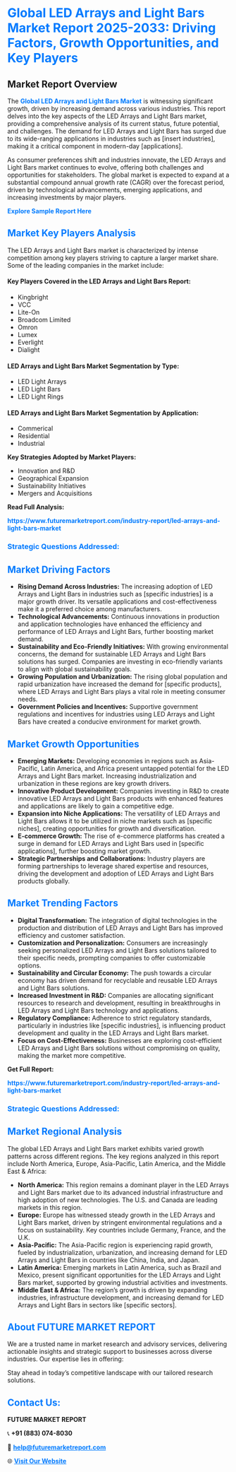 <h1 style="color: #007BFF;">Global LED Arrays and Light Bars Market Report 2025-2033: Driving Factors, Growth Opportunities, and Key Players</h1>

<section id="overview">
<h2>Market Report Overview</h2>
<p>The <a href="https://www.futuremarketreport.com/industry-report/led-arrays-and-light-bars-market" style="color: #007BFF; text-decoration: none;"><strong>Global LED Arrays and Light Bars Market</strong></a> is witnessing significant growth, driven by increasing demand across various industries. This report delves into the key aspects of the LED Arrays and Light Bars market, providing a comprehensive analysis of its current status, future potential, and challenges. The demand for LED Arrays and Light Bars has surged due to its wide-ranging applications in industries such as [insert industries], making it a critical component in modern-day [applications].</p>
<p>As consumer preferences shift and industries innovate, the LED Arrays and Light Bars market continues to evolve, offering both challenges and opportunities for stakeholders. The global market is expected to expand at a substantial compound annual growth rate (CAGR) over the forecast period, driven by technological advancements, emerging applications, and increasing investments by major players.</p>
</section>

<section id="overview">
<p><a href="https://www.futuremarketreport.com/request-sample/reportId=115853" style="color: #007BFF; text-decoration: none;"><strong>Explore Sample Report Here</strong></a></p>
</section>

<section id="key-players">
<h2 style="color: #007BFF;">Market Key Players Analysis</h2>
<p>The LED Arrays and Light Bars market is characterized by intense competition among key players striving to capture a larger market share. Some of the leading companies in the market include:</p>
<h4>Key Players Covered in the LED Arrays and Light Bars Report:</h4>
<ul><li>Kingbright</li><li>VCC</li><li>Lite-On</li><li>Broadcom Limited</li><li>Omron</li><li>Lumex</li><li>Everlight</li><li>Dialight</li></ul>
<h4>LED Arrays and Light Bars Market Segmentation by Type:</h4>
<ul><li>LED Light Arrays</li><li>LED Light Bars</li><li>LED Light Rings</li></ul>

<h4>LED Arrays and Light Bars Market Segmentation by Application:</h4>
<ul><li>Commerical</li><li>Residential</li><li>Industrial</li></ul>
<p><strong>Key Strategies Adopted by Market Players:</strong></p>
<ul>
<li>Innovation and R&D</li>
<li>Geographical Expansion</li>
<li>Sustainability Initiatives</li>
<li>Mergers and Acquisitions</li>
</ul>
</section>

<section>
<p><strong>Read Full Analysis: </strong></p><a href="https://www.futuremarketreport.com/industry-report/led-arrays-and-light-bars-market" style="color: #007BFF; text-decoration: none;"><strong>https://www.futuremarketreport.com/industry-report/led-arrays-and-light-bars-market</strong></a>
<h3 style="color: #007BFF;">Strategic Questions Addressed:</h3>
</section>

<section id="driving-factors">
<h2 style="color: #007BFF;">Market Driving Factors</h2>
<ul>
<li><strong>Rising Demand Across Industries:</strong> The increasing adoption of LED Arrays and Light Bars in industries such as [specific industries] is a major growth driver. Its versatile applications and cost-effectiveness make it a preferred choice among manufacturers.</li>
<li><strong>Technological Advancements:</strong> Continuous innovations in production and application technologies have enhanced the efficiency and performance of LED Arrays and Light Bars, further boosting market demand.</li>
<li><strong>Sustainability and Eco-Friendly Initiatives:</strong> With growing environmental concerns, the demand for sustainable LED Arrays and Light Bars solutions has surged. Companies are investing in eco-friendly variants to align with global sustainability goals.</li>
<li><strong>Growing Population and Urbanization:</strong> The rising global population and rapid urbanization have increased the demand for [specific products], where LED Arrays and Light Bars plays a vital role in meeting consumer needs.</li>
<li><strong>Government Policies and Incentives:</strong> Supportive government regulations and incentives for industries using LED Arrays and Light Bars have created a conducive environment for market growth.</li>
</ul>
</section>

<section id="growth-opportunities">
<h2 style="color: #007BFF;">Market Growth Opportunities</h2>
<ul>
<li><strong>Emerging Markets:</strong> Developing economies in regions such as Asia-Pacific, Latin America, and Africa present untapped potential for the LED Arrays and Light Bars market. Increasing industrialization and urbanization in these regions are key growth drivers.</li>
<li><strong>Innovative Product Development:</strong> Companies investing in R&D to create innovative LED Arrays and Light Bars products with enhanced features and applications are likely to gain a competitive edge.</li>
<li><strong>Expansion into Niche Applications:</strong> The versatility of LED Arrays and Light Bars allows it to be utilized in niche markets such as [specific niches], creating opportunities for growth and diversification.</li>
<li><strong>E-commerce Growth:</strong> The rise of e-commerce platforms has created a surge in demand for LED Arrays and Light Bars used in [specific applications], further boosting market growth.</li>
<li><strong>Strategic Partnerships and Collaborations:</strong> Industry players are forming partnerships to leverage shared expertise and resources, driving the development and adoption of LED Arrays and Light Bars products globally.</li>
</ul>
</section>

<section id="trending-factors">
<h2 style="color: #007BFF;">Market Trending Factors</h2>
<ul>
<li><strong>Digital Transformation:</strong> The integration of digital technologies in the production and distribution of LED Arrays and Light Bars has improved efficiency and customer satisfaction.</li>
<li><strong>Customization and Personalization:</strong> Consumers are increasingly seeking personalized LED Arrays and Light Bars solutions tailored to their specific needs, prompting companies to offer customizable options.</li>
<li><strong>Sustainability and Circular Economy:</strong> The push towards a circular economy has driven demand for recyclable and reusable LED Arrays and Light Bars solutions.</li>
<li><strong>Increased Investment in R&D:</strong> Companies are allocating significant resources to research and development, resulting in breakthroughs in LED Arrays and Light Bars technology and applications.</li>
<li><strong>Regulatory Compliance:</strong> Adherence to strict regulatory standards, particularly in industries like [specific industries], is influencing product development and quality in the LED Arrays and Light Bars market.</li>
<li><strong>Focus on Cost-Effectiveness:</strong> Businesses are exploring cost-efficient LED Arrays and Light Bars solutions without compromising on quality, making the market more competitive.</li>
</ul>
</section>

<section>
<p><strong>Get Full Report: </strong></p><a href="https://www.futuremarketreport.com/industry-report/led-arrays-and-light-bars-market" style="color: #007BFF; text-decoration: none;"><strong>https://www.futuremarketreport.com/industry-report/led-arrays-and-light-bars-market</strong></a>
<h3 style="color: #007BFF;">Strategic Questions Addressed:</h3>
</section>


<section id="regional-analysis">
<h2 style="color: #007BFF;">Market Regional Analysis</h2>
<p>The global LED Arrays and Light Bars market exhibits varied growth patterns across different regions. The key regions analyzed in this report include North America, Europe, Asia-Pacific, Latin America, and the Middle East & Africa:</p>
<ul>
<li><strong>North America:</strong> This region remains a dominant player in the LED Arrays and Light Bars market due to its advanced industrial infrastructure and high adoption of new technologies. The U.S. and Canada are leading markets in this region.</li>
<li><strong>Europe:</strong> Europe has witnessed steady growth in the LED Arrays and Light Bars market, driven by stringent environmental regulations and a focus on sustainability. Key countries include Germany, France, and the U.K.</li>
<li><strong>Asia-Pacific:</strong> The Asia-Pacific region is experiencing rapid growth, fueled by industrialization, urbanization, and increasing demand for LED Arrays and Light Bars in countries like China, India, and Japan.</li>
<li><strong>Latin America:</strong> Emerging markets in Latin America, such as Brazil and Mexico, present significant opportunities for the LED Arrays and Light Bars market, supported by growing industrial activities and investments.</li>
<li><strong>Middle East & Africa:</strong> The region’s growth is driven by expanding industries, infrastructure development, and increasing demand for LED Arrays and Light Bars in sectors like [specific sectors].</li>
</ul>
</section>

<footer>
<h2 style="color: #007BFF;">About FUTURE MARKET REPORT</h2>
<p>We are a trusted name in market research and advisory services, delivering actionable insights and strategic support to businesses across diverse industries. Our expertise lies in offering:</p>

<p>Stay ahead in today’s competitive landscape with our tailored research solutions.</p>

<h2 style="color: #007BFF;">Contact Us:</h2>
<p><strong>FUTURE MARKET REPORT</strong></p>
<p>📞 <strong>+91 (883) 074-8030</strong></p>
<p>📧 <strong><a href="mailto:help@futuremarketreport.com" style="color: #007BFF;">help@futuremarketreport.com</a></strong></p>
<p>🌐 <strong><a href="https://www.futuremarketreport.com/" style="color: #007BFF;">Visit Our Website</a></strong></p>
</footer>